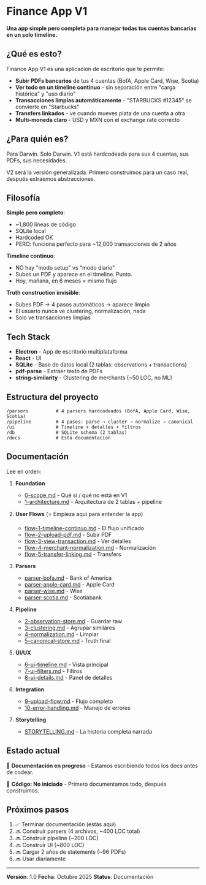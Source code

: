 # Finance App V1

**Una app simple pero completa para manejar todas tus cuentas bancarias en un solo timeline.**

## ¿Qué es esto?

Finance App V1 es una aplicación de escritorio que te permite:

- **Subir PDFs bancarios** de tus 4 cuentas (BofA, Apple Card, Wise, Scotia)
- **Ver todo en un timeline continuo** - sin separación entre "carga histórica" y "uso diario"
- **Transacciones limpias automáticamente** - "STARBUCKS #12345" se convierte en "Starbucks"
- **Transfers linkados** - ve cuando mueves plata de una cuenta a otra
- **Multi-moneda claro** - USD y MXN con el exchange rate correcto

## ¿Para quién es?

Para Darwin. Solo Darwin. V1 está hardcodeada para sus 4 cuentas, sus PDFs, sus necesidades.

V2 será la versión generalizada. Primero construimos para un caso real, después extraemos abstracciones.

## Filosofía

**Simple pero completo**:
- ~1,800 líneas de código
- SQLite local
- Hardcoded OK
- PERO: funciona perfecto para ~12,000 transacciones de 2 años

**Timeline continuo**:
- NO hay "modo setup" vs "modo diario"
- Subes un PDF y aparece en el timeline. Punto.
- Hoy, mañana, en 6 meses = mismo flujo

**Truth construction invisible**:
- Subes PDF → 4 pasos automáticos → aparece limpio
- El usuario nunca ve clustering, normalización, nada
- Solo ve transacciones limpias

## Tech Stack

- **Electron** - App de escritorio multiplataforma
- **React** - UI
- **SQLite** - Base de datos local (2 tablas: observations + transactions)
- **pdf-parse** - Extraer texto de PDFs
- **string-similarity** - Clustering de merchants (~50 LOC, no ML)

## Estructura del proyecto

```
/parsers          # 4 parsers hardcodeados (BofA, Apple Card, Wise, Scotia)
/pipeline         # 4 pasos: parse → cluster → normalize → canonical
/ui               # Timeline + detalles + filtros
/db               # SQLite schema (2 tablas)
/docs             # Esta documentación
```

## Documentación

Lee en orden:

1. **Foundation**
   - [0-scope.md](0-scope.md) - Qué sí / qué no está en V1
   - [1-architecture.md](1-architecture.md) - Arquitectura de 2 tablas + pipeline

2. **User Flows** (⭐ Empieza aquí para entender la app)
   - [flow-1-timeline-continuo.md](flow-1-timeline-continuo.md) - El flujo unificado
   - [flow-2-upload-pdf.md](flow-2-upload-pdf.md) - Subir PDF
   - [flow-3-view-transaction.md](flow-3-view-transaction.md) - Ver detalles
   - [flow-4-merchant-normalization.md](flow-4-merchant-normalization.md) - Normalización
   - [flow-5-transfer-linking.md](flow-5-transfer-linking.md) - Transfers

3. **Parsers**
   - [parser-bofa.md](parser-bofa.md) - Bank of America
   - [parser-apple-card.md](parser-apple-card.md) - Apple Card
   - [parser-wise.md](parser-wise.md) - Wise
   - [parser-scotia.md](parser-scotia.md) - Scotiabank

4. **Pipeline**
   - [2-observation-store.md](2-observation-store.md) - Guardar raw
   - [3-clustering.md](3-clustering.md) - Agrupar similares
   - [4-normalization.md](4-normalization.md) - Limpiar
   - [5-canonical-store.md](5-canonical-store.md) - Truth final

5. **UI/UX**
   - [6-ui-timeline.md](6-ui-timeline.md) - Vista principal
   - [7-ui-filters.md](7-ui-filters.md) - Filtros
   - [8-ui-details.md](8-ui-details.md) - Panel de detalles

6. **Integration**
   - [9-upload-flow.md](9-upload-flow.md) - Flujo completo
   - [10-error-handling.md](10-error-handling.md) - Manejo de errores

7. **Storytelling**
   - [STORYTELLING.md](STORYTELLING.md) - La historia completa narrada

## Estado actual

📝 **Documentación en progreso** - Estamos escribiendo todos los docs antes de codear.

🚧 **Código: No iniciado** - Primero documentamos todo, después construimos.

## Próximos pasos

1. ✅ Terminar documentación (estás aquí)
2. 🔜 Construir parsers (4 archivos, ~400 LOC total)
3. 🔜 Construir pipeline (~200 LOC)
4. 🔜 Construir UI (~800 LOC)
5. 🔜 Cargar 2 años de statements (~96 PDFs)
6. 🔜 Usar diariamente

---

**Versión**: 1.0
**Fecha**: Octubre 2025
**Status**: Documentación
